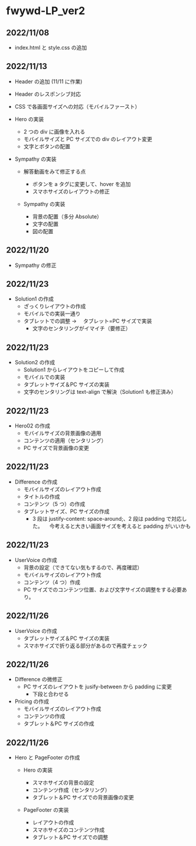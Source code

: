 # fwywd-LP_ver2

## 2022/11/08

- index.html と style.css の追加

## 2022/11/13

- Header の追加 (11/11 に作業)
- Header のレスポンシブ対応

- CSS で各画面サイズへの対応（モバイルファースト）

- Hero の実装

  - 2 つの div に画像を入れる
  - モバイルサイズと PC サイズでの div のレイアウト変更
  - 文字とボタンの配置

- Sympathy の実装

  - 解答動画をみて修正する点

    - ボタンを a タグに変更して、hover を追加
    - スマホサイズのレイアウトの修正

  - Sympathy の実装
    - 背景の配置（多分 Absolute）
    - 文字の配置
    - 図の配置

## 2022/11/20

- Sympathy の修正

## 2022/11/23

- Solution1 の作成
  - ざっくりレイアウトの作成
  - モバイルでの実装一通り
  - タブレットでの調整 → 　タブレット=PC サイズで実装
    - 文字のセンタリングがイマイチ（要修正）

## 2022/11/23

- Solution2 の作成
  - Solution1 からレイアウトをコピーして作成
  - モバイルでの実装
  - タブレットサイズ＆PC サイズの実装
  - 文字のセンタリングは text-align で解決（Solution1 も修正済み）

## 2022/11/23

- Hero02 の作成
  - モバイルサイズの背景画像の適用
  - コンテンツの適用（センタリング）
  - PC サイズで背景画像の変更

## 2022/11/23

- Difference の作成
  - モバイルサイズのレイアウト作成
  - タイトルの作成
  - コンテンツ（5 つ）の作成
  - タブレットサイズ、PC サイズの作成
    - 3 段は justify-content: space-around;、2 段は padding で対応した。
      　今考えると大きい画面サイズを考えると padding がいいかも

## 2022/11/23

- UserVoice の作成
  - 背景の設定（できてない気もするので、再度確認）
  - モバイルサイズのレイアウト作成
  - コンテンツ（4 つ）作成
  * PC サイズでのコンテンツ位置、および文字サイズの調整をする必要あり。

## 2022/11/26

- UserVoice の作成
  - タブレットサイズ＆PC サイズの実装
  * スマホサイズで折り返る部分があるので再度チェック

## 2022/11/26

- Difference の微修正
  - PC サイズのレイアウトを jusify-between から padding に変更
    - 下段と合わせる
- Pricing の作成
  - モバイルサイズのレイアウト作成
  - コンテンツの作成
  - タブレット＆PC サイズの作成

## 2022/11/26

- Hero と PageFooter の作成

  - Hero の実装

    - スマホサイズの背景の設定
    - コンテンツ作成（センタリング）
    - タブレット＆PC サイズでの背景画像の変更

  - PageFooter の実装

    - レイアウトの作成
    - スマホサイズのコンテンツ作成
    - タブレット＆PC サイズでの調整

